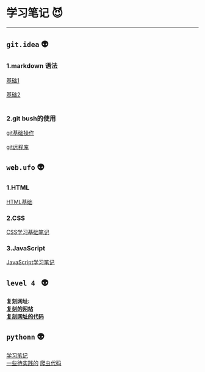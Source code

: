 # 学习笔记 :smiling_imp:

----
## `git.idea` :alien:
### 1.markdown 语法
<a href="https://github.com/AntitiBUTwon/Tasks/blob/master/git.idea/helloMarkdown2E.md">基础1</a> <br> <br> <a href="https://github.com/AntitiBUTwon/Tasks/blob/master/git.idea/markdown-test.md">基础2</a> <br><br>
### 2.git bush的使用
<a href="https://github.com/AntitiBUTwon/Tasks/blob/master/git.idea/learn%20for%20git.md">git基础操作</a> <br><br> <a href="https://github.com/AntitiBUTwon/Tasks/blob/master/git.idea/remote%20git.md">git远程库</a>

## `web.ufo` :alien:
### 1.HTML
<a href="https://github.com/AntitiBUTwon/Tasks/blob/master/web.ufo/learn-HTML.md">HTML基础</a>

### 2.CSS
<a href="https://github.com/66lueflam144/Tasks111/blob/main/web.ufo/CSSstudying.md">CSS学习基础笔记</a>

### 3.JavaScript
<a href=https://github.com/66lueflam144/Tasks111/blob/main/web.ufo/javascriptlearn.md>JavaScript学习笔记</a>


## `level 4 ` :alien:
<b>复刻网址:<br><a href="https://66lueflam144.github.io/demo1/test2/test.html" title="double take">复刻的网站</a></b><br>
<b><a href="https://github.com/66lueflam144/demo1/tree/master/test2" title="lipstick on class">复刻网址的代码</a></b>

## `pythonn` :alien:
<a href="https://github.com/66lueflam144/Tasks111/blob/main/pythonn/dittto.md">学习笔记</a><br>
<a href="https://github.com/66lueflam144/Tasks111/blob/main/pythonn/afterlike.md">一些待实践的</a>
<a href="https://github.com/66lueflam144/Tasks111/blob/main/pythonn/spider.py">爬虫代码</a>
